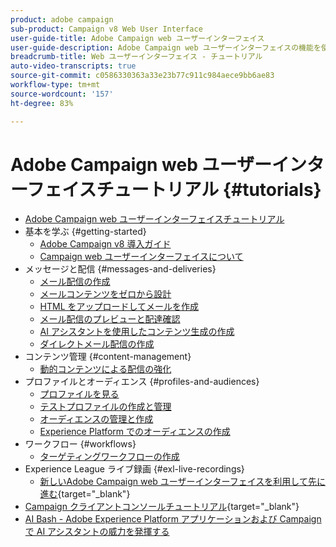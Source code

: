 ```yaml
---
product: adobe campaign
sub-product: Campaign v8 Web User Interface
user-guide-title: Adobe Campaign web ユーザーインターフェイス
user-guide-description: Adobe Campaign web ユーザーインターフェイスの機能を使用する方法について説明します。
breadcrumb-title: Web ユーザーインターフェイス - チュートリアル
auto-video-transcripts: true
source-git-commit: c0586330363a33e23b77c911c984aece9bb6ae83
workflow-type: tm+mt
source-wordcount: '157'
ht-degree: 83%

---
```



# Adobe Campaign web ユーザーインターフェイスチュートリアル {#tutorials}

+ [Adobe Campaign web ユーザーインターフェイスチュートリアル](/help/ac-web-learn-main/overview.md)
+ 基本を学ぶ {#getting-started}
   + [Adobe Campaign v8 導入ガイド](https://experienceleague.adobe.com/ja/docs/campaign-web/acs-to-ac/home)
   + [Campaign web ユーザーインターフェイスについて](/help/get-started/explore-the-web-ui.md)
+ メッセージと配信 {#messages-and-deliveries}
   + [メール配信の作成](/help/deliveries/create-an-email-delivery.md)
   + [メールコンテンツをゼロから設計](/help/design-the-delivery/create-email-content-from-scratch.md)
   + [HTML をアップロードしてメールを作成](/help/design-the-delivery/create-an-email-by-uploading-html.md)
   + [メール配信のプレビューと配達確認](/help/deliveries/preview-and-proof-an-email-delivery.md)
   + [AI アシスタントを使用したコンテンツ生成の作成](/help/design-the-delivery/create-content-using-the-ai-assistant.md)
   + [ダイレクトメール配信の作成](/help/design-the-delivery/create-a-direct-mail-delivery.md)
+ コンテンツ管理 {#content-management}
   + [動的コンテンツによる配信の強化](/help/design-the-delivery/enhance-a-delivery-with-dynamic-content.md)
+ プロファイルとオーディエンス {#profiles-and-audiences}
   + [プロファイルを見る](/help/profiles-and-audiences/explore-profiles.md)
   + [テストプロファイルの作成と管理](/help/profiles-and-audiences/create-and-manage-test-profiles.md)
   + [オーディエンスの管理と作成](/help/profiles-and-audiences/manage-and-build-audiences.md)
   + [Experience Platform でのオーディエンスの作成](/help/profiles-and-audiences/create-an-audience-with-experience-platform.md)
+ ワークフロー {#workflows}
   + [ターゲティングワークフローの作成](/help/workflows/create-a-targeting-workflow.md)
+ Experience League ライブ録画 {#exl-live-recordings}
   + [ 新しいAdobe Campaign web ユーザーインターフェイスを利用して先に進む](https://experienceleague.adobe.com/docs/events/experience-league-live-recordings/episodes/exl-live-episode-02-29-24.html?lang=ja){target="_blank"}
+ [Campaign クライアントコンソールチュートリアル](https://experienceleague.adobe.com/docs/campaign-learn/tutorials/overview.html?lang=ja){target="_blank"}
+ [AI Bash - Adobe Experience Platform アプリケーションおよび Campaign で AI アシスタントの威力を発揮する](https://experienceleague.adobe.com/ja/docs/events/experience-league-live-recordings/episodes/exl-live-episode-09-26-24)
